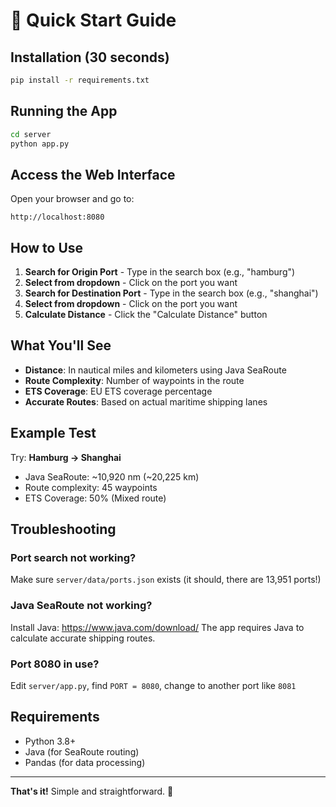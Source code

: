 # 🚀 Quick Start Guide

## Installation (30 seconds)

```bash
pip install -r requirements.txt
```

## Running the App

```bash
cd server
python app.py
```

## Access the Web Interface

Open your browser and go to:
```
http://localhost:8080
```

## How to Use

1. **Search for Origin Port** - Type in the search box (e.g., "hamburg")
2. **Select from dropdown** - Click on the port you want
3. **Search for Destination Port** - Type in the search box (e.g., "shanghai")
4. **Select from dropdown** - Click on the port you want
5. **Calculate Distance** - Click the "Calculate Distance" button

## What You'll See

- **Distance**: In nautical miles and kilometers using Java SeaRoute
- **Route Complexity**: Number of waypoints in the route
- **ETS Coverage**: EU ETS coverage percentage
- **Accurate Routes**: Based on actual maritime shipping lanes

## Example Test

Try: **Hamburg → Shanghai**
- Java SeaRoute: ~10,920 nm (~20,225 km)
- Route complexity: 45 waypoints
- ETS Coverage: 50% (Mixed route)

## Troubleshooting

### Port search not working?
Make sure `server/data/ports.json` exists (it should, there are 13,951 ports!)

### Java SeaRoute not working?
Install Java: https://www.java.com/download/
The app requires Java to calculate accurate shipping routes.

### Port 8080 in use?
Edit `server/app.py`, find `PORT = 8080`, change to another port like `8081`

## Requirements

- Python 3.8+
- Java (for SeaRoute routing)
- Pandas (for data processing)

---

**That's it!** Simple and straightforward. 🚢